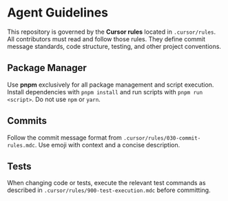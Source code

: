 # Agent Guidelines

This repository is governed by the **Cursor rules** located in `.cursor/rules`.
All contributors must read and follow those rules. They define commit message
standards, code structure, testing, and other project conventions.

## Package Manager

Use **pnpm** exclusively for all package management and script execution.
Install dependencies with `pnpm install` and run scripts with `pnpm run <script>`.
Do not use `npm` or `yarn`.

## Commits

Follow the commit message format from `.cursor/rules/030-commit-rules.mdc`.
Use emoji with context and a concise description.

## Tests

When changing code or tests, execute the relevant test commands as described in
`.cursor/rules/900-test-execution.mdc` before committing.
